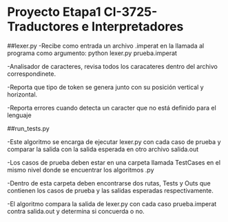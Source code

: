# Proyecto Etapa1 CI-3725-Traductores e Interpretadores
##lexer.py
-Recibe como entrada un archivo .imperat en la llamada al programa como argumento:
python lexer.py prueba.imperat

-Analisador de caracteres, revisa todos los caracateres dentro del archivo correspondinete.

-Reporta que tipo de token se genera junto con su posición vertical y horizontal.

-Reporta errores cuando detecta un caracter que no está definido para el lenguaje

##run_tests.py

-Este algoritmo se encarga de ejecutar lexer.py con cada caso de prueba y 
comparar la salida con la salida esperada en otro archivo salida.out

-Los casos de prueba deben estar en una carpeta llamada TestCases en el mismo
nivel donde se encuentrar los algoritmos .py

-Dentro de esta carpeta deben encontrarse dos rutas, Tests y Outs que contienen
los casos de prueba y las salidas esperadas respectivamente.

-El algoritmo compara la salida de lexer.py con cada caso prueba.imperat contra
salida.out y determina si concuerda o no.

